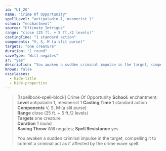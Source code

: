 ```yaml
---
id: "UI_20"
name: "Crime Of Opportunity"
spellLevel: "antipaladin 1, mesmerist 1"
school: "enchantment"
source: "Ultimate Intrigue"
range: "close (25 ft. + 5 ft./2 levels)"
castingTime: "1 standard action"
components: "V, S, M (a slit purse)"
targets: "one creature"
duration: "1 round"
saveType: "Will negates"
sr: "yes"
description: "You awaken a sudden criminal impulse in the target, compelling it to commit a criminal act as if affected by the crime wave spell."
known: false
cssclasses:
  - hide-title
  - hide-properties
---
```


> [!spellbook-spell-block] Crime Of Opportunity
> **School:** enchantment; **Level** antipaladin 1, mesmerist 1
> **Casting Time** 1 standard action  
> **Components** V, S, M (a slit purse)  
> **Range** close (25 ft. + 5 ft./2 levels)  
> **Targets** one creature  
> **Duration** 1 round  
> **Saving Throw** Will negates; **Spell Resistance** yes
> 
> You awaken a sudden criminal impulse in the target, compelling it to commit a criminal act as if affected by the crime wave spell.